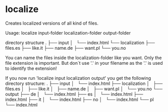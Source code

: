 # localize
Creates localized versions of all kind of files.

Usage: localize input-folder localization-folder output-folder

directory structure
.
├── input
│   └── index.html
└── localization
    ├── files.es
    ├── like.it
    ├── name.de
    ├── want.pl
    └── you.no

You can name the files inside the localization-folder like you want.
Only the file extension is important.
But don´t use '.' in your filename as the '.' is used to identify the extension!

If you now run 'localize input localization output' you get the following directory structure:
.
├── input
│   └── index.html
├── localization
│   ├── files.es
│   ├── like.it
│   ├── name.de
│   ├── want.pl
│   └── you.no
└── output
    ├── de
    │   └── index.html
    ├── es
    │   └── index.html
    ├── index.html
    ├── it
    │   └── index.html
    ├── no
    │   └── index.html
    └── pl
        └── index.html
